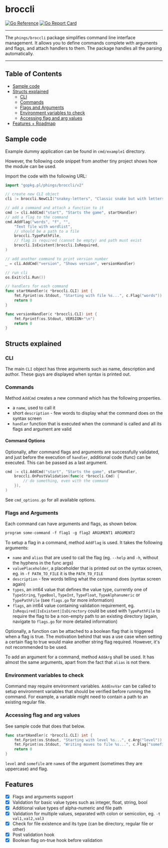 # broccli

[![Go Reference](https://pkg.go.dev/badge/gopkg.pl/phings/broccli/v2.svg)](https://pkg.go.dev/gopkg.pl/phings/broccli/v2) [![Go Report Card](https://goreportcard.com/badge/gopkg.pl/phings/broccli/v2)](https://goreportcard.com/report/gopkg.pl/phings/broccli/v2)

----

The `phings/broccli` package simplifies command line interface management. It allows you to define commands complete with arguments and flags, and attach handlers to them. The package handles all the parsing automatically.

----

## Table of Contents

* [Sample code](#sample-code)
* [Structs explained](#structs-explained)
  * [CLI](#cli)
  * [Commands](#commands)
  * [Flags and Arguments](#flags-and-arguments)
  * [Environment variables to check](#environment-variables-to-check)
  * [Accessing flag and arg values](#accessing-flag-and-arg-values)
* [Features + Roadmap](#features)

## Sample code
Example dummy application can be found in `cmd/example1` directory.

However, the following code snippet from another tiny project shows how the module can be used.

Import the code with the following URL:
```go
import "gopkg.pl/phings/broccli/v2"
```

```go
// create new CLI object
cli := broccli.NewCLI("snakey-letters", "Classic snake but with letters and words!", "")

// add a command and attach a function to it
cmd := cli.AddCmd("start", "Starts the game", startHandler)
// add a flag to the command
cmd.AddFlag("words", "f", "", 
    "Text file with wordlist", 
    // should be a path to a file
    broccli.TypePathFile,
    // flag is required (cannot be empty) and path must exist
    broccli.IsExistent|broccli.IsRequired,
)

// add another command to print version number
_ = cli.AddCmd("version", "Shows version", versionHandler)

// run cli
os.Exit(cli.Run())

// handlers for each command
func startHandler(c *broccli.CLI) int {
	fmt.Fprint(os.Stdout, "Starting with file %s...", c.Flag("words"))
	return 0
}

func versionHandler(c *broccli.CLI) int {
    fmt.Fprintf(os.Stdout, VERSION+"\n")
    return 0
}
```

## Structs explained
### CLI
The main `CLI` object has three arguments such as name, description and author. These guys are displayed when syntax is printed out.

### Commands
Method `AddCmd` creates a new command which has the following properties.

* a `name`, used to call it
* short `description` - few words to display what the command does on the syntax screen
* `handler` function that is executed when the command is called and all its flags and argument are valid

#### Command Options
Optionally, after command flags and arguments are successfully validated, and just before the execution of `handler`, additional code (func) can be executed. This can be passed as a last argument.

```go
cmd := cli.AddCmd("start", "Starts the game", startHandler, 
    broccli.OnPostValidation(func(c *broccli.Cmd) {
        // do something, even with the command
    }),
)
```

See `cmd_options.go` for all available options.

### Flags and Arguments
Each command can have arguments and flags, as shown below.

```txt
program some-command -f flag1 -g flag2 ARGUMENT1 ARGUMENT2
```

To setup a flag in a command, method `AddFlag` is used. It takes the following arguments:

* `name` and `alias` that are used to call the flag (eg. `--help` and `-h`, without the hyphens in the func args)
* `valuePlaceholder`, a placeholder that is printed out on the syntax screen, eg. in `-f PATH_TO_FILE` it is the `PATH_TO_FILE`
* `description` - few words telling what the command does (syntax screen again)
* `types`, an int64 value that defines the value type, currently one of `TypeString`, `TypeBool`, `TypeInt`, `TypeFloat`, `TypeAlphanumeric` or `TypePathFile` (see `flags.go` for more information)
* `flags`, an int64 value containing validation requirement, eg. `IsRequired|IsExistent|IsDirectory` could be used with `TypePathFile` to require the flag to be a non-empty path to an existing directory (again, navigate to `flags.go` for more detailed information)

Optionally, a function can be attached to a boolean flag that is triggered when a flag is true. The motivation behind that was a use case when setting a certain flag to true would make another string flag required. However, it's not recommended to be used.

To add an argument for a command, method `AddArg` shall be used. It has almost the same arguments, apart from the fact that `alias` is not there.

### Environment variables to check
Command may require environment variables. `AddEnvVar` can be called to setup environment variables that should be verified before running the command. For example, a variable might need to contain a path to an existing regular file.

### Accessing flag and arg values
See sample code that does that below.

```go
func startHandler(c *broccli.CLI) int {
	fmt.Fprint(os.Stdout, "Starting with level %s...", c.Arg("level"))
    fmt.Fprint(os.Stdout, "Writing moves to file %s...", c.Flag("somefile"))
	return 0
}
```

`level` and `somefile` are `name`s of the argument (sometimes they are uppercase) and flag.

## Features
- [X] Flags and arguments support
- [X] Validation for basic value types such as integer, float, string, bool
- [X] Additional value types of alpha-numeric and file path
- [X] Validation for multiple values, separated with colon or semicolon, eg. `-t val1,val2,val3`
- [X] Check for file existence and its type (can be directory, regular file or other)
- [X] Post validation hook
- [X] Boolean flag on-true hook before validation
